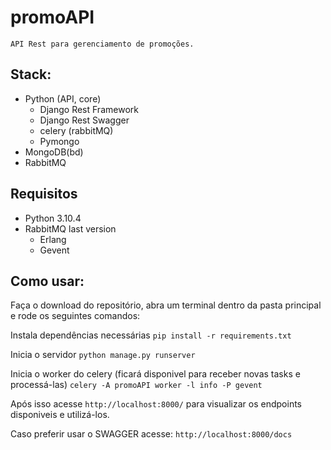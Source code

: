 # promoAPI

    API Rest para gerenciamento de promoções.

## Stack:

- Python (API, core)
  - Django Rest Framework
  - Django Rest Swagger
  - celery (rabbitMQ)
  - Pymongo
- MongoDB(bd)
- RabbitMQ

## Requisitos

- Python 3.10.4
- RabbitMQ last version
  - Erlang
  - Gevent

## Como usar:

Faça o download do repositório, abra um terminal dentro da pasta principal e rode os seguintes comandos:

Instala dependências necessárias
`pip install -r requirements.txt`

Inicia o servidor
`python manage.py runserver`

Inicia o worker do celery (ficará disponivel para receber novas tasks e processá-las)
`celery -A promoAPI worker -l info -P gevent`

Após isso acesse `http://localhost:8000/` para visualizar os endpoints disponiveis e utilizá-los.

Caso preferir usar o SWAGGER acesse: `http://localhost:8000/docs`
